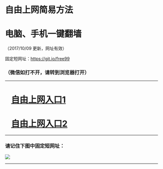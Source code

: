 ﻿# 自由上网简易方法

# 电脑、手机一键翻墙

（2017/10/09 更新，网址有效）

固定短网址：https://git.io/free99

### （微信如打不开，请转到浏览器打开）


***





# &nbsp;&nbsp; <a href="http://ft667324343.fwq-tz-1001.info/fwqtz01.html?t=10090015523 " target="_blank">自由上网入口1</a>
# &nbsp;&nbsp; <a href="http://ft3097917003.fwq-tz-1002.info/fwqtz02.html?t=10090016737 " target="_blank">自由上网入口2</a>
***

### 请记住下图中固定短网址：

<img src="https://s3-us-west-2.amazonaws.com/fwq-1001/yjfq-20170905okok.png" /> 


***

